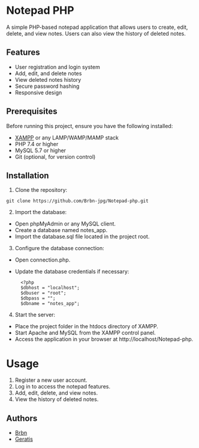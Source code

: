 
# Notepad PHP

A simple PHP-based notepad application that allows users to create, edit, delete, and view notes. Users can also view the history of deleted notes.

## Features

- User registration and login system
- Add, edit, and delete notes
- View deleted notes history
- Secure password hashing
- Responsive design

## Prerequisites

Before running this project, ensure you have the following installed:

- [XAMPP](https://www.apachefriends.org/index.html) or any LAMP/WAMP/MAMP stack
- PHP 7.4 or higher
- MySQL 5.7 or higher
- Git (optional, for version control)

## Installation

 1. Clone the repository:
 ```
git clone https://github.com/Brbn-jpg/Notepad-php.git
```
2. Import the database:
- Open phpMyAdmin or any MySQL client.
- Create a database named notes_app.
- Import the database.sql file located in the project root.
3. Configure the database connection:
- Open connection.php.
- Update the database credentials if necessary:

        <?php
        $dbhost = "localhost";
        $dbuser = "root";
        $dbpass = "";
        $dbname = "notes_app";
4. Start the server:
- Place the project folder in the htdocs directory of XAMPP.
- Start Apache and MySQL from the XAMPP control panel.
- Access the application in your browser at http://localhost/Notepad-php.

# Usage
1. Register a new user account.
2. Log in to access the notepad features.
3. Add, edit, delete, and view notes.
4. View the history of deleted notes.

## Authors
- [Brbn](https://github.com/Brbn-jpg)
- [Geratis](https://github.com/Geratis)
